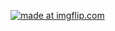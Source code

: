<a href="https://imgflip.com/gif/2vofjy"><img src="https://i.imgflip.com/2vofjy.gif" title="made at imgflip.com"/></a>

